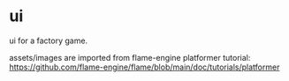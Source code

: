 # ui

ui for a factory game.

assets/images are imported from flame-engine platformer tutorial:
https://github.com/flame-engine/flame/blob/main/doc/tutorials/platformer